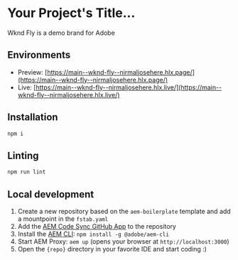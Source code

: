 # Your Project's Title...
Wknd Fly is a demo brand for Adobe

## Environments
- Preview: [https://main--wknd-fly--nirmaljosehere.hlx.page/](https://main--wknd-fly--nirmaljosehere.hlx.page/)
- Live: [https://main--wknd-fly--nirmaljosehere.hlx.live/](https://main--wknd-fly--nirmaljosehere.hlx.live/)

## Installation

```sh
npm i
```

## Linting

```sh
npm run lint
```

## Local development

1. Create a new repository based on the `aem-boilerplate` template and add a mountpoint in the `fstab.yaml`
1. Add the [AEM Code Sync GitHub App](https://github.com/apps/aem-code-sync) to the repository
1. Install the [AEM CLI](https://github.com/adobe/helix-cli): `npm install -g @adobe/aem-cli`
1. Start AEM Proxy: `aem up` (opens your browser at `http://localhost:3000`)
1. Open the `{repo}` directory in your favorite IDE and start coding :)
